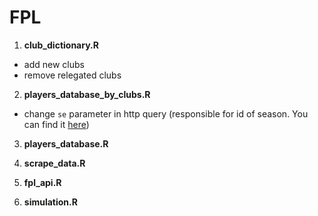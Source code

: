 # FPL

1. **club_dictionary.R** 
  
  - add new clubs
  - remove relegated clubs

2. **players_database_by_clubs.R**
  
  - change `se` parameter in http query (responsible for id of season. You can find it [here](https://www.premierleague.com/players))

3. **players_database.R**

4. **scrape_data.R**

5. **fpl_api.R**

6. **simulation.R**
